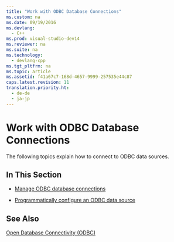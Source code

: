 ```yaml
---
title: "Work with ODBC Database Connections"
ms.custom: na
ms.date: 09/19/2016
ms.devlang: 
  - C++
ms.prod: visual-studio-dev14
ms.reviewer: na
ms.suite: na
ms.technology: 
  - devlang-cpp
ms.tgt_pltfrm: na
ms.topic: article
ms.assetid: f41a67c7-168d-4657-9999-257535e44c87
caps.latest.revision: 11
translation.priority.ht: 
  - de-de
  - ja-jp
---
```

# Work with ODBC Database Connections
The following topics explain how to connect to ODBC data sources.  
  
## In This Section  
  
-   [Manage ODBC database connections](../vs140/Data-Source--Managing-Connections--ODBC-.md)  
  
-   [Programmatically configure an ODBC data source](../vs140/Data-Source--Programmatically-Configuring-an-ODBC-Data-Source.md)  
  
## See Also  
 [Open Database Connectivity (ODBC)](../vs140/Open-Database-Connectivity--ODBC-.md)